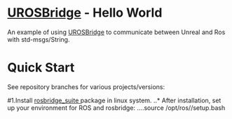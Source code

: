 

# [UROSBridge](https://github.com/robcog-iai/UROSBridge) - Hello World

An example of using [UROSBridge](https://github.com/robcog-iai/UROSBridge) to communicate between Unreal and Ros with std-msgs/String. 

# Quick Start

See repository branches for various projects/versions:

#1.Install [rosbridge_suite ](http://wiki.ros.org/rosbridge_suite) package in linux system.
..* After installation, set up your environment for ROS and rosbridge: 
....source /opt/ros/<rosdistro>/setup.bash
